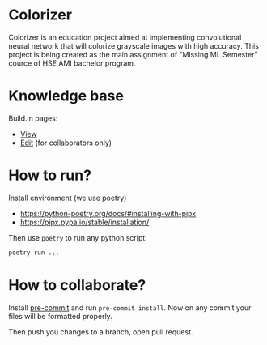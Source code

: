 # Colorizer

Colorizer is an education project aimed at implementing convolutional neural network that
will colorize grayscale images with high accuracy. This project is being created as the main assignment of 
"Missing ML Semester" cource of HSE AMI bachelor program.

# Knowledge base
Build.in pages: 
- [View](https://buildin.ai/dfbakin/share/87cb8381-036a-4ab2-b72e-25eee01672dc?code=KHTJB8)
- [Edit](https://buildin.ai/87cb8381-036a-4ab2-b72e-25eee01672dc) (for collaborators only)



# How to run?
Install environment (we use poetry)
- https://python-poetry.org/docs/#installing-with-pipx
- https://pipx.pypa.io/stable/installation/

Then use `poetry` to run any python script:
```bash
poetry run ...
```

# How to collaborate?
Install [pre-commit](https://pre-commit.com/) and run `pre-commit install`.
Now on any commit your files will be formatted properly.

Then push you changes to a branch, open pull request.
